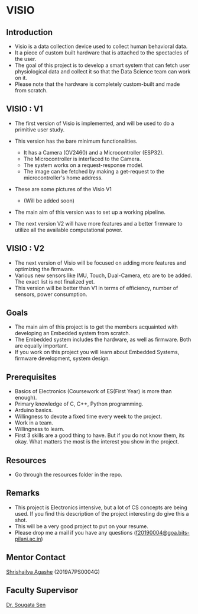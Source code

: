 # VISIO 
## Introduction
- Visio is a data collection device used to collect human behavioral data.
- It a piece of custom built hardware that is attached to the spectacles of the user.
- The goal of this project is to develop a smart system that can fetch user physiological data and collect it so that the Data Science team can work on it.
- Please note that the hardware is completely custom-built and made from scratch.

## VISIO : V1
- The first version of Visio is implemented, and will be used to do a primitive user study.
- This version has the bare minimum functionalities. 
	- It has a Camera (OV2460) and a Microcontroller (ESP32). 
	- The Microcontroller is interfaced to the Camera.
	- The system works on a request-response model.
	- The image can be fetched by making a get-request to the microcontroller's home address.
- These are some pictures of the Visio V1 
	- (Will be added soon)



- The main aim of this version was to set up a working pipeline.
- The next version V2 will have more features and a better firmware to utilize all the available computational power.

## VISIO : V2
- The next version of Visio will be focused on adding more features and optimizing the firmware.
- Various new sensors like IMU, Touch, Dual-Camera, etc are to be added. The exact list is not finalized yet.
- This version will be better than V1 in terms of efficiency, number of sensors, power consumption.


## Goals
- The main aim of this project is to get the members acquainted with developing an Embedded system from scratch. 
- The Embedded system includes the hardware, as well as firmware. Both are equally important.
- If you work on this project you will learn about Embedded Systems, firmware development, system design.

## Prerequisites
- Basics of Electronics (Coursework of ES(First Year) is more than enough).
- Primary knowledge of C, C++, Python programming.
- Arduino basics.
- Willingness to devote a fixed time every week to the project.
- Work in a team.
- Willingness to learn.
- First 3 skills are a good thing to have. But if you do not know them, its okay. What matters the most is the interest you show in the project.

## Resources
- Go through the resources folder in the repo.

## Remarks
- This project is Electronics intensive, but a lot of CS concepts are being used. If you find this description of the project interesting do give this a shot.
- This will be a very good project to put on your resume.
- Please drop me a mail if you have any questions (f20190004@goa.bits-pilani.ac.in)

## Mentor Contact
[Shrishailya Agashe](https://github.com/ShriAgashe) (2019A7PS0004G)

##  Faculty Supervisor
[Dr. Sougata Sen](https://www.bits-pilani.ac.in/goa/sougatas/Profile)